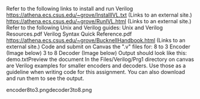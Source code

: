 Refer to the following links to install and run Verilog
https://athena.ecs.csus.edu/~grove/InstallIVL.txt (Links to an external site.)
https://athena.ecs.csus.edu/~grove/RunIVL.html (Links to an external site.)
Refer to the following Unix and Verilog guides:
Unix and Verilog Resources.pdf
Verilog Syntax Quick Reference.pdf
https://athena.ecs.csus.edu/~grove/BucknellHandbook.html (Links to an external site.)
Code and submit on Canvas the ".v" files for:
8 to 3 Encoder (Image below)
3 to 8 Decoder (Image below)
Output should look like this: demo.txtPreview the document
In the Files/Verilog/Prg1 directory on canvas are Verilog examples for smaller encoders and decoders. Use those as a guideline when writing code for this assignment. You can also download and run them to see the output.  
 

encoder8to3.pngdecoder3to8.png
